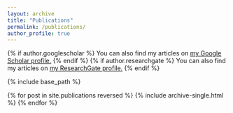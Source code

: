 ```yaml
---
layout: archive
title: "Publications"
permalink: /publications/
author_profile: true
---
```


{% if author.googlescholar %}
  You can also find my articles on <u><a href="{{author.googlescholar}}">my Google Scholar profile</a>.</u>
{% endif %}
{% if author.researchgate %}
  You can also find my articles on <u><a href="{{author.researchgate}}">my ResearchGate profile</a>.</u>
{% endif %}

{% include base_path %}

{% for post in site.publications reversed %}
  {% include archive-single.html %}
{% endfor %}
